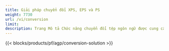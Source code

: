 ```yaml
---
title: Giải pháp chuyển đổi XPS, EPS và PS 
weight: 7730
url: /vi/conversion
limit: 
description: Trang Mô tả Chức năng chuyển đổi tệp ngôn ngữ được cung cấp bởi API gốc Aspose.Page và Ứng dụng miễn phí để chuyển đổi tệp XPS, PS, EPS và OXPS.
---
```


{{< blocks/products/pf/agp/conversion-solution >}} 